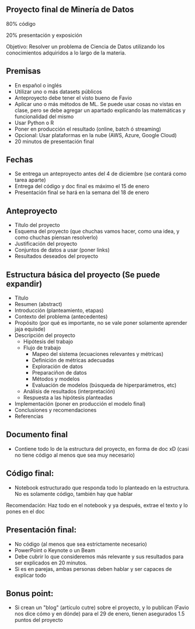 Proyecto final de Minería de Datos
----------------------------------

80% código

20% presentación y exposición

Objetivo: Resolver un problema de Ciencia de Datos utilizando los conocimientos adquiridos a lo largo de la materia.

## Premisas
* En español o inglés
* Utilizar uno o más datasets públicos
* Anteproyecto debe tener el visto bueno de Favio
* Aplicar uno o más métodos de ML. Se puede usar cosas no vistas en clase, pero se debe agregar un apartado explicando las matemáticas y funcionalidad del mismo
* Usar Python o R
* Poner en producción el resultado (online, batch ó streaming)
* Opcional: Usar plataformas en la nube (AWS, Azure, Google Cloud)
* 20 minutos de presentación final

## Fechas
* Se entrega un anteproyecto antes del 4 de diciembre (se contará como tarea aparte)
* Entrega del código y doc final es máximo el 15 de enero
* Presentación final se hará en la semana del 18 de enero


## Anteproyecto
* Título del proyecto
* Esquema del proyecto (que chuchas vamos hacer, como una idea, y como chuchas piensan resolverlo)
* Justificación del proyecto 
* Conjuntos de datos a usar (poner links)
* Resultados deseados del proyecto

## Estructura básica del proyecto (Se puede expandir)
* Título
* Resumen (abstract)
* Introducción (planteamiento, etapas)
* Contexto del problema (antecedentes)
* Propósito (por qué es importante, no se vale poner solamente aprender jaja equisde)
* Descripción del proyecto
    - Hipótesis del trabajo
    - Flujo de trabajo
        + Mapeo del sistema (ecuaciones relevantes y métricas)
        + Definición de métricas adecuadas
        + Exploración de datos
        + Preparaciñon de datos
        + Métodos y modelos
        + Evaluación de modelos (búsqueda de hiperparámetros, etc)
    - Análisis de resultados (interpretación)
    - Respuesta a las hipótesis planteadas
* Implementación (poner en producción el modelo final)
* Conclusiones y recomendaciones
* Referencias

## Documento final
* Contiene todo lo de la estructura del proyecto, en forma de doc xD (casi no tiene código al menos que sea muy necesario)

## Código final:
* Notebook estructurado que responda todo lo planteado en la estructura. No es solamente código, también hay que hablar

Recomendación:
Haz todo en el notebook y ya después, extrae el texto y lo pones en el doc

## Presentación final:
* No código (al menos que sea estrictamente necesario)
* PowerPoint o Keynote o un Beam
* Debe cubrir lo que consideremos más relevante y sus resultados para ser explicados en 20 minutos.
* Si es en parejas, ambas personas deben hablar y ser capaces de explicar todo

## Bonus point:
* Si crean un "blog" (artículo cutre) sobre el proyecto, y lo publican (Favio nos dice cómo y en dónde) para el 29 de enero, tienen asegurados 1.5 puntos del proyecto

